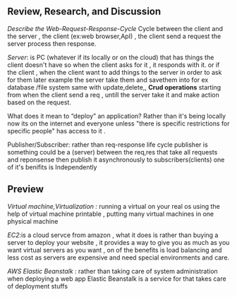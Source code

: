 ## Review, Research, and Discussion

*Describe the Web-Request-Response-Cycle*
Cycle between the client and the server , the client (ex:web browser,ApI) , the client send a request the server process then response.

*Server*: is PC (whatever if its locally or on the cloud) that has things the client doesn't have so when the client asks for it , it responds with it. or if the client , when the client want to add things to the server in order to ask for them later example the server take them and savethem into for ex database  /file system 
same with update,delete,, **Crud operations** starting from when the client send a req , untill the server take it and make action based on the request.

What does it mean to “deploy” an application?
Rather than it's being locally now its on the internet and everyone unless "there is specific restrictions for specific people" has access to it .

Publisher/Subscriber: rather than req-response life cycle publisher is something could be a (server)  between the req,res  that take all requests and reponsense then publish it asynchronously to subscribers(clients) one of it's benifits is Independently

## Preview

*Virtual machine,Virtualization :* running a virtual  on your real os using the help of virtual machine printable , putting many virtual machines in  one physical machine 

*EC2*:is a cloud servce from amazon , what it does is rather than buying a server to deploy your website , it provides a way to give you as much as you want virtual servers as you want , on of the benefits is load balancing and less cost as servers are expensive and need special environments and care.

*AWS Elastic Beanstalk* : rather than taking care of system administration when deploying a web app  Elastic Beanstalk is a service for that takes care of deployment stuffs 